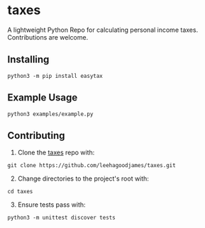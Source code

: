 # taxes
A lightweight Python Repo for calculating personal income taxes. Contributions are welcome.

## Installing
```shell
python3 -m pip install easytax
```

## Example Usage
```shell
python3 examples/example.py
```

## Contributing
1. Clone the [taxes](https://github.com/leehagoodjames/taxes) repo with:
```shell
git clone https://github.com/leehagoodjames/taxes.git
```
2. Change directories to the project's root with:
```shell
cd taxes
```
3. Ensure tests pass with:
```shell
python3 -m unittest discover tests
```
